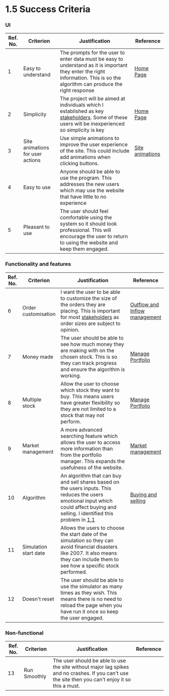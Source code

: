 # 1.5 Success Criteria

### UI

| Ref. No. | Criterion                        | Justification                                                                                                                                                                  | Reference                                                                    |
| -------- | -------------------------------- | ------------------------------------------------------------------------------------------------------------------------------------------------------------------------------ | ---------------------------------------------------------------------------- |
| 1        | Easy to understand               | The prompts for the user to enter data must be easy to understand as it is important they enter the right information. This is so the algorithm can produce the right response | [Home Page](1.4a-features-of-the-proposed-solution.md#home-page)             |
| 2        | Simplicity                       | The project will be aimed at individuals which I established as key [stakeholders](1.2-stakeholders.md). Some of these users will be inexperienced so simplicity is key        | [Home Page](1.4a-features-of-the-proposed-solution.md#home-page)             |
| 3        | Site animations for user actions | Use simple animations to improve the user experience of the site. This could include add animations when clicking buttons.                                                     | [Site animations](1.4a-features-of-the-proposed-solution.md#site-animations) |
| 4        | Easy to use                      | Anyone should be able to use the program. This addresses the new users which may use the website that have little to no experience                                             |                                                                              |
| 5        | Pleasant to use                  | The user should feel comfortable using the system so it should look professional. This will encourage the user to return to using the website and keep them engaged.           |                                                                              |

### Functionality and features

<table><thead><tr><th>Ref. No.</th><th>Criterion</th><th width="253">Justification</th><th>Reference</th></tr></thead><tbody><tr><td>6</td><td>Order customisation</td><td>I want the user to be able to customize the size of the orders they are placing. This is important for most <a href="1.2-stakeholders.md">stakeholders</a> as order sizes are subject to opinion.</td><td><a href="1.4a-features-of-the-proposed-solution.md#outflow-and-inflow-management">Outflow and Inflow management</a></td></tr><tr><td>7</td><td>Money made</td><td>The user should be able to see how much money they are making with on the chosen stock. This is so they can track progress and ensure the algorithm is working.</td><td><a href="1.4a-features-of-the-proposed-solution.md#manage-portfolio">Manage Portfolio</a></td></tr><tr><td>8</td><td>Multiple stock</td><td>Allow the user to choose which stock they want to buy. This means users have greater flexibility so they are not limited to a stock that may not perform.</td><td><a href="1.4a-features-of-the-proposed-solution.md#manage-portfolio">Manage Portfolio</a></td></tr><tr><td>9</td><td>Market management</td><td>A more advanced searching feature which allows the user to access more information than from the portfolio manager. This expands the usefulness of the website.</td><td><a href="1.4a-features-of-the-proposed-solution.md#market-management">Market management</a></td></tr><tr><td>10</td><td>Algorithm</td><td>An algorithm that can buy and sell shares based on the users inputs. This reduces the users emotional input which could affect buying and selling. I identified this problem in <a href="1.1-problem-identification.md">1.1</a></td><td><a href="1.4a-features-of-the-proposed-solution.md#graph-display">Buying and selling</a></td></tr><tr><td>11</td><td>Simulation start date</td><td>Allows the users to choose the start date of the simulation so they can avoid financial disasters like 2007. It also means they can include them to see how a specific stock performed.</td><td></td></tr><tr><td>12</td><td>Doesn't reset</td><td>The user should be able to use the simulator as many times as they wish. This means there is no need to reload the page when you have run it once so keep the user engaged.</td><td></td></tr></tbody></table>

### Non-functional

| Ref. No. | Criterion    | Justification                                                                                                                                      | Reference |
| -------- | ------------ | -------------------------------------------------------------------------------------------------------------------------------------------------- | --------- |
| 13       | Run Smoothly | The user should be able to use the site without major lag spikes and no crashes. If you can't use the site then you can't enjoy it so this a must. |           |
